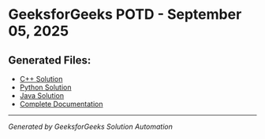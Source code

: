 # GeeksforGeeks POTD - September 05, 2025

## Generated Files:

- [C++ Solution](05_09_2025_gfg.cpp)
- [Python Solution](05_09_2025_gfg.py)
- [Java Solution](05_09_2025_gfg.java)
- [Complete Documentation](05_09_2025_gfg.md)

---
*Generated by GeeksforGeeks Solution Automation*
